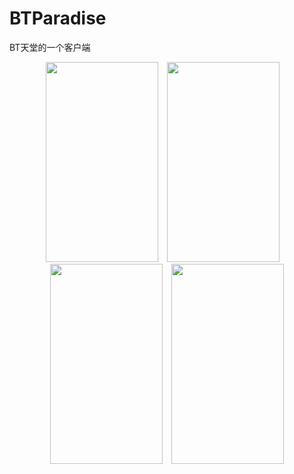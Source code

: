 # BTParadise
BT天堂的一个客户端
<center>
<img src="http://img.blog.csdn.net/20160310225811596" width="180" height="320"/>&emsp;<img src="http://img.blog.csdn.net/20160310230220805" width="180" height="320"/>&emsp;<img src="http://img.blog.csdn.net/20160310230250368" width="180" height="320"/>&emsp;<img src="http://img.blog.csdn.net/20160310230300369" width="180" height="320"/>
</center>
